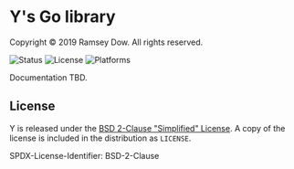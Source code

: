 # Y's Go library

Copyright © 2019 Ramsey Dow. All rights reserved.

![Status](https://img.shields.io/badge/status-under%20construction-red)
![License](https://img.shields.io/badge/license-BSD-blue)
![Platforms](https://img.shields.io/badge/platform-macOS%20|%20Linux%20|%20Windows-lightgrey.svg)

Documentation TBD.

## License

Y is released under the [BSD 2-Clause "Simplified" License](https://spdx.org/licenses/BSD-2-Clause.html). A copy of the license is included in the distribution as `LICENSE`.

SPDX-License-Identifier: BSD-2-Clause
